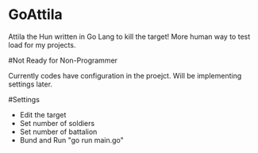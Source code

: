 # GoAttila
Attila the Hun written in Go Lang to kill the target! More human way to test load for my projects. 

#Not Ready for Non-Programmer

Currently codes have configuration in the proejct. Will be implementing settings later. 

#Settings

* Edit the target
* Set number of soldiers
* Set number of battalion
* Bund and Run "go run main.go"

